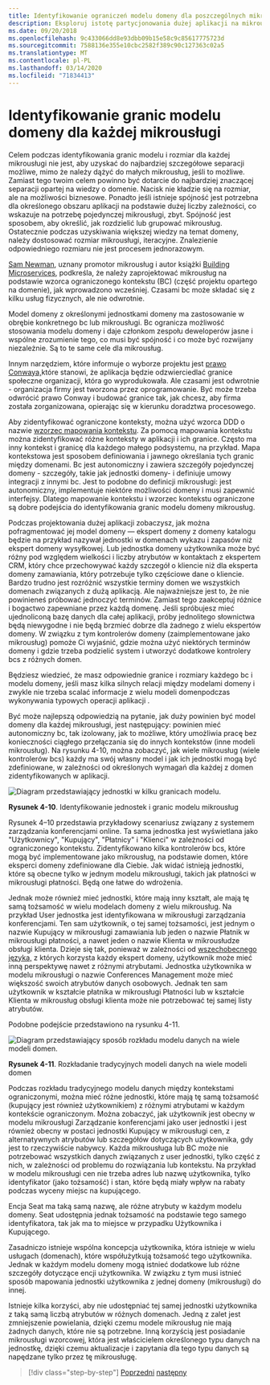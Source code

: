 ```yaml
---
title: Identyfikowanie ograniczeń modelu domeny dla poszczególnych mikrousług
description: Eksploruj istotę partycjonowania dużej aplikacji na mikrousługi w celu uzyskania architektury dźwięku.
ms.date: 09/20/2018
ms.openlocfilehash: 9c433066dd8e93dbb09b15e58c9c85617775723d
ms.sourcegitcommit: 7588136e355e10cbc2582f389c90c127363c02a5
ms.translationtype: MT
ms.contentlocale: pl-PL
ms.lasthandoff: 03/14/2020
ms.locfileid: "71834413"
---
```

# <a name="identify-domain-model-boundaries-for-each-microservice"></a>Identyfikowanie granic modelu domeny dla każdej mikrousługi

Celem podczas identyfikowania granic modelu i rozmiar dla każdej mikrousługi nie jest, aby uzyskać do najbardziej szczegółowe separacji możliwe, mimo że należy dążyć do małych mikrousług, jeśli to możliwe. Zamiast tego twoim celem powinno być dotarcie do najbardziej znaczącej separacji opartej na wiedzy o domenie. Nacisk nie kładzie się na rozmiar, ale na możliwości biznesowe. Ponadto jeśli istnieje spójność jest potrzebna dla określonego obszaru aplikacji na podstawie dużej liczby zależności, co wskazuje na potrzebę pojedynczej mikrousługi, zbyt. Spójność jest sposobem, aby określić, jak rozdzielić lub grupować mikrousług. Ostatecznie podczas uzyskiwania większej wiedzy na temat domeny, należy dostosować rozmiar mikrousługi, iteracyjne. Znalezienie odpowiedniego rozmiaru nie jest procesem jednorazowym.

[Sam Newman](https://samnewman.io/), uznany promotor mikrousług i autor książki [Building Microservices](https://samnewman.io/books/building_microservices/), podkreśla, że należy zaprojektować mikrousług na podstawie wzorca ograniczonego kontekstu (BC) (część projektu opartego na domenie), jak wprowadzono wcześniej. Czasami bc może składać się z kilku usług fizycznych, ale nie odwrotnie.

Model domeny z określonymi jednostkami domeny ma zastosowanie w obrębie konkretnego bc lub mikrousługi. Bc ogranicza możliwość stosowania modelu domeny i daje członkom zespołu deweloperów jasne i wspólne zrozumienie tego, co musi być spójność i co może być rozwijany niezależnie. Są to te same cele dla mikrousług.

Innym narzędziem, które informuje o wyborze projektu jest [prawo Conwaya,](https://en.wikipedia.org/wiki/Conway%27s_law)które stanowi, że aplikacja będzie odzwierciedlać granice społeczne organizacji, która go wyprodukowała. Ale czasami jest odwrotnie - organizacja firmy jest tworzona przez oprogramowanie. Być może trzeba odwrócić prawo Conway i budować granice tak, jak chcesz, aby firma została zorganizowana, opierając się w kierunku doradztwa procesowego.

Aby zidentyfikować ograniczone konteksty, można użyć wzorca DDD o nazwie [wzorzec mapowania kontekstu](https://www.infoq.com/articles/ddd-contextmapping). Za pomocą mapowania kontekstu można zidentyfikować różne konteksty w aplikacji i ich granice. Często ma inny kontekst i granicę dla każdego małego podsystemu, na przykład. Mapa kontekstowa jest sposobem definiowania i jawnego określania tych granic między domenami. Bc jest autonomiczny i zawiera szczegóły pojedynczej domeny - szczegóły, takie jak jednostki domeny- i definiuje umowy integracji z innymi bc. Jest to podobne do definicji mikrousługi: jest autonomiczny, implementuje niektóre możliwości domeny i musi zapewnić interfejsy. Dlatego mapowanie kontekstu i wzorzec kontekstu ograniczone są dobre podejścia do identyfikowania granic modelu domeny mikrousług.

Podczas projektowania dużej aplikacji zobaczysz, jak można pofragmentować jej model domeny — ekspert domeny z domeny katalogu będzie na przykład nazywał jednostki w domenach wykazu i zapasów niż ekspert domeny wysyłkowej. Lub jednostka domeny użytkownika może być różny pod względem wielkości i liczby atrybutów w kontaktach z ekspertem CRM, który chce przechowywać każdy szczegół o kliencie niż dla eksperta domeny zamawiania, który potrzebuje tylko częściowe dane o kliencie. Bardzo trudno jest rozróżnić wszystkie terminy domen we wszystkich domenach związanych z dużą aplikacją. Ale najważniejsze jest to, że nie powinieneś próbować jednoczyć terminów. Zamiast tego zaakceptuj różnice i bogactwo zapewniane przez każdą domenę. Jeśli spróbujesz mieć ujednoliconą bazę danych dla całej aplikacji, próby jednolitego słownictwa będą niewygodne i nie będą brzmieć dobrze dla żadnego z wielu ekspertów domeny. W związku z tym kontrolerów domeny (zaimplementowane jako mikrousług) pomoże Ci wyjaśnić, gdzie można użyć niektórych terminów domeny i gdzie trzeba podzielić system i utworzyć dodatkowe kontrolery bcs z różnych domen.

Będziesz wiedzieć, że masz odpowiednie granice i rozmiary każdego bc i modelu domeny, jeśli masz kilka silnych relacji między modelami domeny i zwykle nie trzeba scalać informacje z wielu modeli domenpodczas wykonywania typowych operacji aplikacji .

Być może najlepszą odpowiedzią na pytanie, jak duży powinien być model domeny dla każdej mikrousługi, jest następujący: powinien mieć autonomiczny bc, tak izolowany, jak to możliwe, który umożliwia pracę bez konieczności ciągłego przełączania się do innych kontekstów (inne modeli mikrousług). Na rysunku 4-10, można zobaczyć, jak wiele mikrousług (wiele kontrolerów bcs) każdy ma swój własny model i jak ich jednostki mogą być zdefiniowane, w zależności od określonych wymagań dla każdej z domen zidentyfikowanych w aplikacji.

![Diagram przedstawiający jednostki w kilku granicach modelu.](./media/identify-microservice-domain-model-boundaries/identify-entities-microservice-model-boundries.png)

**Rysunek 4-10**. Identyfikowanie jednostek i granic modelu mikrousług

Rysunek 4–10 przedstawia przykładowy scenariusz związany z systemem zarządzania konferencjami online. Ta sama jednostka jest wyświetlana jako "Użytkownicy", "Kupujący", "Płatnicy" i "Klienci" w zależności od ograniczonego kontekstu. Zidentyfikowano kilka kontrolerów bcs, które mogą być implementowane jako mikrousług, na podstawie domen, które eksperci domeny zdefiniowane dla Ciebie. Jak widać istnieją jednostki, które są obecne tylko w jednym modelu mikrousługi, takich jak płatności w mikrousługi płatności. Będą one łatwe do wdrożenia.

Jednak może również mieć jednostki, które mają inny kształt, ale mają tę samą tożsamość w wielu modelach domeny z wielu mikrousług. Na przykład User jednostka jest identyfikowana w mikrousługi zarządzania konferencjami. Ten sam użytkownik, o tej samej tożsamości, jest jednym o nazwie Kupujący w mikrousługi zamawiania lub jeden o nazwie Płatnik w mikrousługi płatności, a nawet jeden o nazwie Klienta w mikrousłudze obsługi klienta. Dzieje się tak, ponieważ w zależności od [wszechobecnego języka,](https://martinfowler.com/bliki/UbiquitousLanguage.html) z których korzysta każdy ekspert domeny, użytkownik może mieć inną perspektywę nawet z różnymi atrybutami. Jednostka użytkownika w modelu mikrousługi o nazwie Conferences Management może mieć większość swoich atrybutów danych osobowych. Jednak ten sam użytkownik w kształcie płatnika w mikrousługi Płatności lub w kształcie Klienta w mikrousług obsługi klienta może nie potrzebować tej samej listy atrybutów.

Podobne podejście przedstawiono na rysunku 4-11.

![Diagram przedstawiający sposób rozkładu modelu danych na wiele modeli domen.](./media/identify-microservice-domain-model-boundaries/decompose-traditional-data-models.png)

**Rysunek 4-11**. Rozkładanie tradycyjnych modeli danych na wiele modeli domen

Podczas rozkładu tradycyjnego modelu danych między kontekstami ograniczonymi, można mieć różne jednostki, które mają tę samą tożsamość (kupujący jest również użytkownikiem) z różnymi atrybutami w każdym kontekście ograniczonym. Można zobaczyć, jak użytkownik jest obecny w modelu mikrousługi Zarządzanie konferencjami jako user jednostki i jest również obecny w postaci jednostki Kupujący w mikrousługi cen, z alternatywnych atrybutów lub szczegółów dotyczących użytkownika, gdy jest to rzeczywiście nabywcy. Każda mikrousługa lub BC może nie potrzebować wszystkich danych związanych z user jednostki, tylko część z nich, w zależności od problemu do rozwiązania lub kontekstu. Na przykład w modelu mikrousługi cen nie trzeba adres lub nazwę użytkownika, tylko identyfikator (jako tożsamość) i stan, które będą miały wpływ na rabaty podczas wyceny miejsc na kupującego.

Encja Seat ma taką samą nazwę, ale różne atrybuty w każdym modelu domeny. Seat udostępnia jednak tożsamość na podstawie tego samego identyfikatora, tak jak ma to miejsce w przypadku Użytkownika i Kupującego.

Zasadniczo istnieje wspólna koncepcja użytkownika, która istnieje w wielu usługach (domenach), które współużytkują tożsamość tego użytkownika. Jednak w każdym modelu domeny mogą istnieć dodatkowe lub różne szczegóły dotyczące encji użytkownika. W związku z tym musi istnieć sposób mapowania jednostki użytkownika z jednej domeny (mikrousługi) do innej.

Istnieje kilka korzyści, aby nie udostępniać tej samej jednostki użytkownika z taką samą liczbą atrybutów w różnych domenach. Jedną z zalet jest zmniejszenie powielania, dzięki czemu modele mikrousług nie mają żadnych danych, które nie są potrzebne. Inną korzyścią jest posiadanie mikrousługi wzorcowej, która jest właścicielem określonego typu danych na jednostkę, dzięki czemu aktualizacje i zapytania dla tego typu danych są napędzane tylko przez tę mikrousługę.

>[!div class="step-by-step"]
>[Poprzedni](distributed-data-management.md)
>[następny](direct-client-to-microservice-communication-versus-the-api-gateway-pattern.md)
